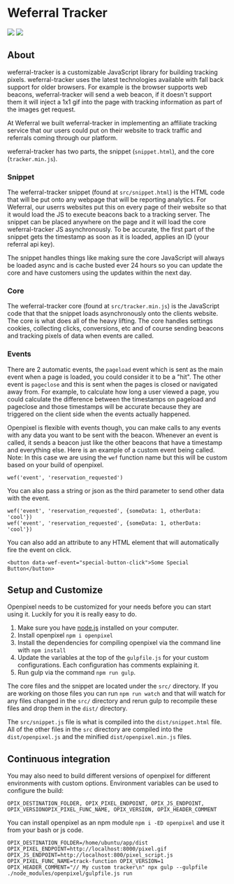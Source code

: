 # Weferral Tracker
<a href="https://www.npmjs.com/package/weferral-tracker"><img src="https://img.shields.io/npm/v/openpixel.svg" /></a>
<a href="https://www.npmjs.com/package/weferral-tracker"><img src="https://img.shields.io/npm/dt/openpixel.svg" /></a>


## About
weferral-tracker is a customizable JavaScript library for building tracking pixels. weferral-tracker uses the latest technologies available with fall back support for older browsers. For example is the browser supports web beacons, weferral-tracker will send a web beacon, if it doesn't support them it will inject a 1x1 gif into the page with tracking information as part of the images get request.

At Weferral we built weferral-tracker in implementing an affiliate tracking service that our users could put on their website to track traffic and referrals coming through our platform.

weferral-tracker has two parts, the snippet (`snippet.html`), and the core (`tracker.min.js`).

### Snippet
The weferral-tracker snippet (found at `src/snippet.html`) is the HTML code that will be put onto any webpage that will be reporting analytics. For Weferral, our userrs websites put this on every page of their website so that it would load the JS to execute beacons back to a tracking server. The snippet can be placed anywhere on the page and it will load the core weferral-tracker JS asynchronously. To be accurate, the first part of the snippet gets the timestamp as soon as it is loaded, applies an ID (your referral api key).

The snippet handles things like making sure the core JavaScript will always be loaded async and is cache busted ever 24 hours so you can update the core and have customers using the updates within the next day.

### Core
The weferral-tracker core (found at `src/tracker.min.js`) is the JavaScript code that that the snippet loads asynchronously onto the clients website. The core is what does all of the heavy lifting. The core handles settings cookies, collecting clicks, conversions, etc and of course sending beacons and tracking pixels of data when events are called.

### Events
There are 2 automatic events, the `pageload` event which is sent as the main event when a page is loaded, you could consider it to be a "hit". The other event is `pageclose` and this is sent when the pages is closed or navigated away from. For example, to calculate how long a user viewed a page, you could calculate the difference between the timestamps on pageload and pageclose and those timestamps will be accurate because they are triggered on the client side when the events actually happened.

Openpixel is flexible with events though, you can make calls to any events with any data you want to be sent with the beacon. Whenever an event is called, it sends a beacon just like the other beacons that have a timestamp and everything else. Here is an example of a custom event being called. Note: In this case we are using the `wef` function name but this will be custom based on your build of openpixel.

```
wef('event', 'reservation_requested')
```
You can also pass a string or json as the third parameter to send other data with the event.

```
wef('event', 'reservation_requested', {someData: 1, otherData: 'cool'})
wef('event', 'reservation_requested', {someData: 1, otherData: 'cool'})
```
You can also add an attribute to any HTML element that will automatically fire the event on click.

```
<button data-wef-event="special-button-click">Some Special Button</button>
```

## Setup and Customize
Openpixel needs to be customized for your needs before you can start using it. Luckily for you it is really easy to do.

1. Make sure you have [node.js](https://nodejs.org/en/download/) installed on your computer.
2. Install openpixel `npm i openpixel`
3. Install the dependencies for compiling openpixel via the command line with `npm install`
4. Update the variables at the top of the `gulpfile.js` for your custom configurations. Each configuration has comments explaining it.
5. Run gulp via the command `npm run gulp`.

The core files and the snippet are located under the `src/` directory. If you are working on those files you can run `npm run watch` and that will watch for any files changed in the `src/` directory and rerun gulp to recompile these files and drop them in the `dist/` directory.

The `src/snippet.js` file is what is compiled into the `dist/snippet.html` file. All of the other files in the `src` directory are compiled into the `dist/openpixel.js` and the minified `dist/openpixel.min.js` files.

## Continuous integration
You may also need to build different versions of openpixel for different environments with custom options.
Environment variables can be used to configure the build:
```
OPIX_DESTINATION_FOLDER, OPIX_PIXEL_ENDPOINT, OPIX_JS_ENDPOINT, OPIX_VERSIONOPIX_PIXEL_FUNC_NAME, OPIX_VERSION, OPIX_HEADER_COMMENT
```

You can install openpixel as an npm module `npm i -ED openpixel` and use it from your bash or js code.
```
OPIX_DESTINATION_FOLDER=/home/ubuntu/app/dist OPIX_PIXEL_ENDPOINT=http://localhost:8000/pixel.gif OPIX_JS_ENDPOINT=http://localhost:800/pixel_script.js  OPIX_PIXEL_FUNC_NAME=track-function OPIX_VERSION=1 OPIX_HEADER_COMMENT="// My custom tracker\n" npx gulp --gulpfile ./node_modules/openpixel/gulpfile.js run
```
